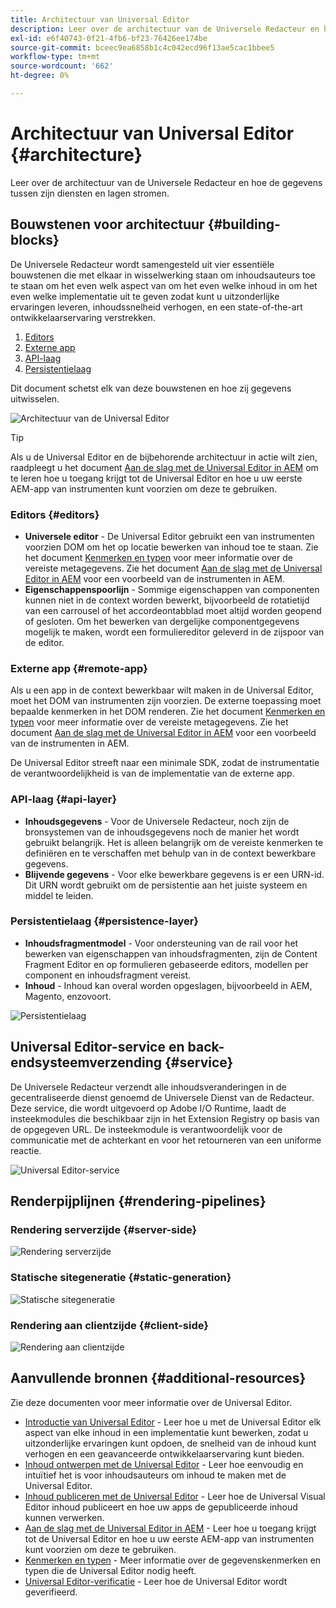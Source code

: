 ```yaml
---
title: Architectuur van Universal Editor
description: Leer over de architectuur van de Universele Redacteur en hoe de gegevens tussen zijn diensten en lagen stromen.
exl-id: e6f40743-0f21-4fb6-bf23-76426ee174be
source-git-commit: bceec9ea6858b1c4c042ecd96f13ae5cac1bbee5
workflow-type: tm+mt
source-wordcount: '662'
ht-degree: 0%

---
```


# Architectuur van Universal Editor {#architecture}

Leer over de architectuur van de Universele Redacteur en hoe de gegevens tussen zijn diensten en lagen stromen.

## Bouwstenen voor architectuur {#building-blocks}

De Universele Redacteur wordt samengesteld uit vier essentiële bouwstenen die met elkaar in wisselwerking staan om inhoudsauteurs toe te staan om het even welk aspect van om het even welke inhoud in om het even welke implementatie uit te geven zodat kunt u uitzonderlijke ervaringen leveren, inhoudssnelheid verhogen, en een state-of-the-art ontwikkelaarservaring verstrekken.

1. [Editors](#editors)
1. [Externe app](#remote-app)
1. [API-laag](#api-layer)
1. [Persistentielaag](#persistence-layer)

Dit document schetst elk van deze bouwstenen en hoe zij gegevens uitwisselen.

![Architectuur van de Universal Editor](assets/architecture.png)

>[!TIP]
>
>Als u de Universal Editor en de bijbehorende architectuur in actie wilt zien, raadpleegt u het document [Aan de slag met de Universal Editor in AEM](getting-started.md) om te leren hoe u toegang krijgt tot de Universal Editor en hoe u uw eerste AEM-app van instrumenten kunt voorzien om deze te gebruiken.

### Editors {#editors}

* **Universele editor** - De Universal Editor gebruikt een van instrumenten voorzien DOM om het op locatie bewerken van inhoud toe te staan. Zie het document [Kenmerken en typen](attributes-types.md) voor meer informatie over de vereiste metagegevens. Zie het document [Aan de slag met de Universal Editor in AEM](getting-started.md) voor een voorbeeld van de instrumenten in AEM.
* **Eigenschappenspoorlijn** - Sommige eigenschappen van componenten kunnen niet in de context worden bewerkt, bijvoorbeeld de rotatietijd van een carrousel of het accordeontabblad moet altijd worden geopend of gesloten. Om het bewerken van dergelijke componentgegevens mogelijk te maken, wordt een formuliereditor geleverd in de zijspoor van de editor.

### Externe app {#remote-app}

Als u een app in de context bewerkbaar wilt maken in de Universal Editor, moet het DOM van instrumenten zijn voorzien. De externe toepassing moet bepaalde kenmerken in het DOM renderen. Zie het document [Kenmerken en typen](attributes-types.md) voor meer informatie over de vereiste metagegevens. Zie het document [Aan de slag met de Universal Editor in AEM](getting-started.md) voor een voorbeeld van de instrumenten in AEM.

De Universal Editor streeft naar een minimale SDK, zodat de instrumentatie de verantwoordelijkheid is van de implementatie van de externe app.

### API-laag {#api-layer}

* **Inhoudsgegevens** - Voor de Universele Redacteur, noch zijn de bronsystemen van de inhoudsgegevens noch de manier het wordt gebruikt belangrijk. Het is alleen belangrijk om de vereiste kenmerken te definiëren en te verschaffen met behulp van in de context bewerkbare gegevens.
* **Blijvende gegevens** - Voor elke bewerkbare gegevens is er een URN-id. Dit URN wordt gebruikt om de persistentie aan het juiste systeem en middel te leiden.

### Persistentielaag {#persistence-layer}

* **Inhoudsfragmentmodel** - Voor ondersteuning van de rail voor het bewerken van eigenschappen van inhoudsfragmenten, zijn de Content Fragment Editor en op formulieren gebaseerde editors, modellen per component en inhoudsfragment vereist.
* **Inhoud** - Inhoud kan overal worden opgeslagen, bijvoorbeeld in AEM, Magento, enzovoort.

![Persistentielaag](assets/persistence-layer.png)

## Universal Editor-service en back-endsysteemverzending {#service}

De Universele Redacteur verzendt alle inhoudsveranderingen in de gecentraliseerde dienst genoemd de Universele Dienst van de Redacteur. Deze service, die wordt uitgevoerd op Adobe I/O Runtime, laadt de insteekmodules die beschikbaar zijn in het Extension Registry op basis van de opgegeven URL. De insteekmodule is verantwoordelijk voor de communicatie met de achterkant en voor het retourneren van een uniforme reactie.

![Universal Editor-service](assets/universal-editor-service.png)

## Renderpijplijnen {#rendering-pipelines}

### Rendering serverzijde {#server-side}

![Rendering serverzijde](assets/server-side.png)

### Statische sitegeneratie {#static-generation}

![Statische sitegeneratie](assets/static-generation.png)

### Rendering aan clientzijde {#client-side}

![Rendering aan clientzijde](assets/client-side.png)

## Aanvullende bronnen {#additional-resources}

Zie deze documenten voor meer informatie over de Universal Editor.

* [Introductie van Universal Editor](introduction.md) - Leer hoe u met de Universal Editor elk aspect van elke inhoud in een implementatie kunt bewerken, zodat u uitzonderlijke ervaringen kunt opdoen, de snelheid van de inhoud kunt verhogen en een geavanceerde ontwikkelaarservaring kunt bieden.
* [Inhoud ontwerpen met de Universal Editor](authoring.md) - Leer hoe eenvoudig en intuïtief het is voor inhoudsauteurs om inhoud te maken met de Universal Editor.
* [Inhoud publiceren met de Universal Editor](publishing.md) - Leer hoe de Universal Visual Editor inhoud publiceert en hoe uw apps de gepubliceerde inhoud kunnen verwerken.
* [Aan de slag met de Universal Editor in AEM](getting-started.md) - Leer hoe u toegang krijgt tot de Universal Editor en hoe u uw eerste AEM-app van instrumenten kunt voorzien om deze te gebruiken.
* [Kenmerken en typen](attributes-types.md) - Meer informatie over de gegevenskenmerken en typen die de Universal Editor nodig heeft.
* [Universal Editor-verificatie](authentication.md) - Leer hoe de Universal Editor wordt geverifieerd.

